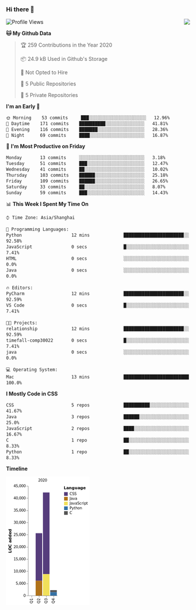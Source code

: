 ### Hi there 👋

<!--
**Zhoiuyy/Zhoiuyy** is a ✨ _special_ ✨ repository because its `README.md` (this file) appears on your GitHub profile.

Here are some ideas to get you started:

- 🔭 I’m currently working on ...
- 🌱 I’m currently learning ...
- 👯 I’m looking to collaborate on ...
- 🤔 I’m looking for help with ...
- 💬 Ask me about ...
- 📫 How to reach me: ...
- 😄 Pronouns: ...
- ⚡ Fun fact: ...
-->

<img align="right" src="https://github-readme-stats.vercel.app/api?username=Zhoiuyy&show_icons=true&icon_color=CE1D2D&text_color=718096&bg_color=ffffff&hide_title=true" />

<!--START_SECTION:waka-->
![Profile Views](http://img.shields.io/badge/Profile%20Views-3-blue)

**🐱 My Github Data** 

> 🏆 259 Contributions in the Year 2020
 > 
> 📦 24.9 kB Used in Github's Storage 
 > 
> 🚫 Not Opted to Hire
 > 
> 📜 5 Public Repositories 
 > 
> 🔑 5 Private Repositories  
 > 
**I'm an Early 🐤** 

```text
🌞 Morning    53 commits     ███░░░░░░░░░░░░░░░░░░░░░░   12.96% 
🌆 Daytime    171 commits    ██████████░░░░░░░░░░░░░░░   41.81% 
🌃 Evening    116 commits    ███████░░░░░░░░░░░░░░░░░░   28.36% 
🌙 Night      69 commits     ████░░░░░░░░░░░░░░░░░░░░░   16.87%

```
📅 **I'm Most Productive on Friday** 

```text
Monday       13 commits     ░░░░░░░░░░░░░░░░░░░░░░░░░   3.18% 
Tuesday      51 commits     ███░░░░░░░░░░░░░░░░░░░░░░   12.47% 
Wednesday    41 commits     ██░░░░░░░░░░░░░░░░░░░░░░░   10.02% 
Thursday     103 commits    ██████░░░░░░░░░░░░░░░░░░░   25.18% 
Friday       109 commits    ██████░░░░░░░░░░░░░░░░░░░   26.65% 
Saturday     33 commits     ██░░░░░░░░░░░░░░░░░░░░░░░   8.07% 
Sunday       59 commits     ███░░░░░░░░░░░░░░░░░░░░░░   14.43%

```


📊 **This Week I Spent My Time On** 

```text
⌚︎ Time Zone: Asia/Shanghai

💬 Programming Languages: 
Python                   12 mins             ███████████████████████░░   92.58% 
JavaScript               0 secs              █░░░░░░░░░░░░░░░░░░░░░░░░   7.41% 
HTML                     0 secs              ░░░░░░░░░░░░░░░░░░░░░░░░░   0.0% 
Java                     0 secs              ░░░░░░░░░░░░░░░░░░░░░░░░░   0.0%

🔥 Editors: 
PyCharm                  12 mins             ███████████████████████░░   92.59% 
VS Code                  0 secs              █░░░░░░░░░░░░░░░░░░░░░░░░   7.41%

🐱‍💻 Projects: 
relationship             12 mins             ███████████████████████░░   92.59% 
timefall-comp30022       0 secs              █░░░░░░░░░░░░░░░░░░░░░░░░   7.41% 
java                     0 secs              ░░░░░░░░░░░░░░░░░░░░░░░░░   0.0%

💻 Operating System: 
Mac                      13 mins             █████████████████████████   100.0%

```

**I Mostly Code in CSS** 

```text
CSS                      5 repos             ██████████░░░░░░░░░░░░░░░   41.67% 
Java                     3 repos             ██████░░░░░░░░░░░░░░░░░░░   25.0% 
JavaScript               2 repos             ████░░░░░░░░░░░░░░░░░░░░░   16.67% 
C                        1 repo              ██░░░░░░░░░░░░░░░░░░░░░░░   8.33% 
Python                   1 repo              ██░░░░░░░░░░░░░░░░░░░░░░░   8.33%

```


**Timeline**

![Chart not found](https://raw.githubusercontent.com/Zhoiuyy/Zhoiuyy/master/charts/bar_graph.png) 


<!--END_SECTION:waka-->
